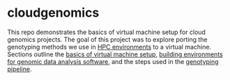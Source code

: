 # cloudgenomics
This repo demonstrates the basics of virtual machine setup for cloud genomics projects. The goal of this project was to explore porting the genotyping methods we use in [HPC environments](https://github.com/TonyKess/genotyping_hpc) to a virtual machine. Sections outline the [basics of virtual machine setup](https://github.com/TonyKess/cloudgenomics/blob/main/Software_and_setup.md), [building environments for genomic data analysis software](https://github.com/TonyKess/cloudgenomics/blob/main/Genomics_environment_building.md), and the steps used in the [genotyping pipeline](https://github.com/TonyKess/cloudgenomics/blob/main/Genotyping_workflow.md).
